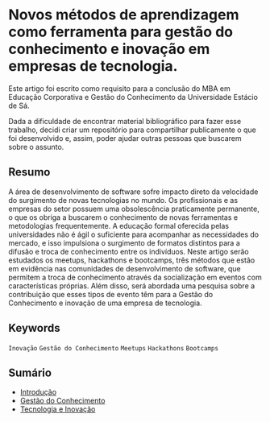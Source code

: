 # Novos métodos de aprendizagem como ferramenta para gestão do conhecimento e inovação em empresas de tecnologia.

Este artigo foi escrito como requisito para a conclusão do MBA em Educação Corporativa e Gestão do Conhecimento da Universidade Estácio de Sá.

Dada a dificuldade de encontrar material bibliográfico para fazer esse trabalho, decidi criar um repositório para compartilhar publicamente o que foi desenvolvido e, assim, poder ajudar outras pessoas que buscarem sobre o assunto.

## Resumo

A área de desenvolvimento de software sofre impacto direto da velocidade do surgimento de novas tecnologias no mundo. Os profissionais e as empresas do setor possuem uma obsolescência praticamente permanente, o que os obriga a buscarem o conhecimento de novas ferramentas e metodologias frequentemente. A educação formal oferecida pelas universidades não é ágil o suficiente para acompanhar as necessidades do mercado, e isso impulsiona o surgimento de formatos distintos para a difusão e troca de conhecimento entre os indivíduos. Neste artigo serão estudados os meetups, hackathons e bootcamps, três métodos que estão em evidência nas comunidades de desenvolvimento de software, que permitem a troca de conhecimento através da socialização em eventos com características próprias. Além disso, será abordada uma pesquisa sobre a contribuição que esses tipos de evento têm para a Gestão do Conhecimento e inovação de uma empresa de tecnologia.

## Keywords

`Inovação` `Gestão do Conhecimento` `Meetups` `Hackathons` `Bootcamps`

## Sumário

- [Introdução](https://github.com/l4ur4oliveira/tcc-knowledge-management/tree/main/sessoes/introducao.md)
- [Gestão do Conhecimento](https://github.com/l4ur4oliveira/tcc-knowledge-management/tree/main/sessoes/gestao-do-conhecimento.md)
- [Tecnologia e Inovação](https://github.com/l4ur4oliveira/tcc-knowledge-management/tree/main/sessoes/inovacao-e-tecnologia.md)
